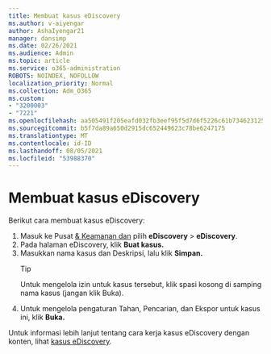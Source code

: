 ```yaml
---
title: Membuat kasus eDiscovery
ms.author: v-aiyengar
author: AshaIyengar21
manager: dansimp
ms.date: 02/26/2021
ms.audience: Admin
ms.topic: article
ms.service: o365-administration
ROBOTS: NOINDEX, NOFOLLOW
localization_priority: Normal
ms.collection: Adm_O365
ms.custom:
- "3200003"
- "7221"
ms.openlocfilehash: aa505491f205eafd032fb3eef95f5d7d6f5226c61b73462312573789745258fc
ms.sourcegitcommit: b5f7da89a650d2915dc652449623c78be6247175
ms.translationtype: MT
ms.contentlocale: id-ID
ms.lasthandoff: 08/05/2021
ms.locfileid: "53988370"
---
```

# <a name="create-an-ediscovery-case"></a>Membuat kasus eDiscovery

Berikut cara membuat kasus eDiscovery:

1. Masuk ke Pusat [& Keamanan dan](https://go.microsoft.com/fwlink/p/?linkid=2077143) pilih **eDiscovery**  >  **eDiscovery**.
1. Pada halaman eDiscovery, klik **Buat kasus.**
1. Masukkan nama kasus dan Deskripsi, lalu klik **Simpan.**
    > [!TIP]
    >Untuk mengelola izin untuk kasus tersebut, klik spasi kosong di samping nama kasus (jangan klik Buka).
1. Untuk mengelola pengaturan Tahan, Pencarian, dan Ekspor untuk kasus ini, klik **Buka.**

Untuk informasi lebih lanjut tentang cara kerja kasus eDiscovery dengan konten, lihat [kasus eDiscovery](https://go.microsoft.com/fwlink/?linkid=2101589).
